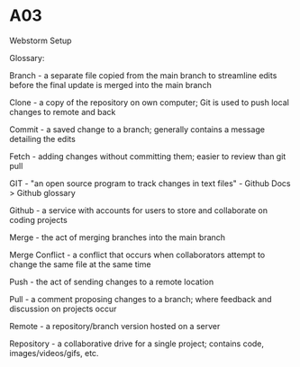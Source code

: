 # A03
Webstorm Setup



Glossary:

Branch - a separate file copied from the main branch to streamline edits before the final update is merged into the main branch

Clone - a copy of the repository on own computer; Git is used to push local changes to remote and back

Commit - a saved change to a branch; generally contains a message detailing the edits

Fetch - adding changes without committing them; easier to review than git pull

GIT - "an open source program to track changes in text files" - Github Docs > Github glossary

Github - a service with accounts for users to store and collaborate on coding projects

Merge - the act of merging branches into the main branch

Merge Conflict - a conflict that occurs when collaborators attempt to change the same file at the same time

Push - the act of sending changes to a remote location

Pull - a comment proposing changes to a branch; where feedback and discussion on projects occur

Remote - a repository/branch version hosted on a server

Repository - a collaborative drive for a single project; contains code, images/videos/gifs, etc.
